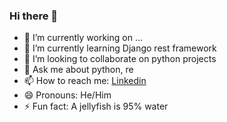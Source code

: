 ### Hi there 👋

<!--
**Aby-Sebastian/Aby-Sebastian** is a ✨ _special_ ✨ repository because its `README.md` (this file) appears on your GitHub profile. -->


- 🔭 I’m currently working on ...
- 🌱 I’m currently learning Django rest framework
- 👯 I’m looking to collaborate on python projects
- 💬 Ask me about python, re
- 📫 How to reach me: [Linkedin](https://linkedin.com/in/aby-sebastian)
- 😄 Pronouns: He/Him
- ⚡ Fun fact: A jellyfish is 95% water
<!-- - 🤔 I’m looking for help with ... -->


